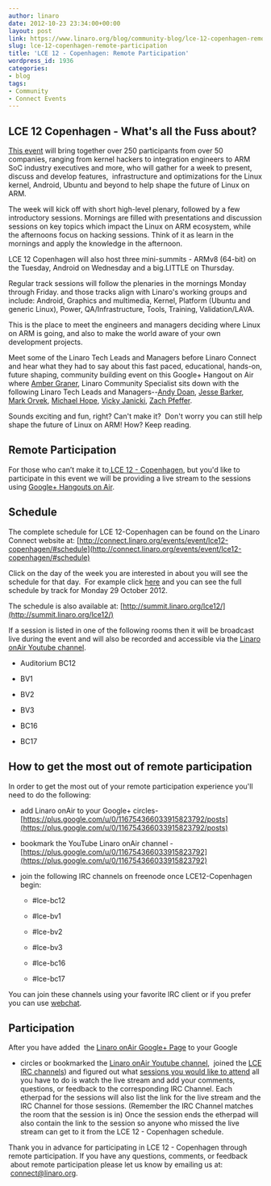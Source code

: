 ```yaml
---
author: linaro
date: 2012-10-23 23:34:00+00:00
layout: post
link: https://www.linaro.org/blog/community-blog/lce-12-copenhagen-remote-participation/
slug: lce-12-copenhagen-remote-participation
title: 'LCE 12 - Copenhagen: Remote Participation'
wordpress_id: 1936
categories:
- blog
tags:
- Community
- Connect Events
---
```


## LCE 12 Copenhagen - What's all the Fuss about?


[This event](http://connect.linaro.org/events/event/lce12-copenhagen/#welcome) will bring together over 250 participants from over 50 companies, ranging from kernel hackers to integration engineers to ARM SoC industry executives and more, who will gather for a week to present, discuss and develop features,  infrastructure and optimizations for the Linux kernel, Android, Ubuntu and beyond to help shape the future of Linux on ARM.

The week will kick off with short high-level plenary, followed by a few introductory sessions. Mornings are filled with presentations and discussion sessions on key topics which impact the Linux on ARM ecosystem, while the afternoons focus on hacking sessions. Think of it as learn in the mornings and apply the knowledge in the afternoon.

LCE 12 Copenhagen will also host three mini-summits - ARMv8 (64-bit) on the Tuesday, Android on Wednesday and a big.LITTLE on Thursday.

Regular track sessions will follow the plenaries in the mornings Monday through Friday. and those tracks align with Linaro's working groups and include: Android, Graphics and multimedia, Kernel, Platform (Ubuntu and generic Linux), Power, QA/Infrastructure, Tools, Training, Validation/LAVA.

This is the place to meet the engineers and managers deciding where Linux on ARM is going, and also to make the world aware of your own development projects.


Meet some of the Linaro Tech Leads and Managers before Linaro Connect and hear what they had to say about this fast paced, educational, hands-on, future shaping, community building event on this Google+ Hangout on Air where [Amber Graner](http://www.linaro.org/linux-on-arm/meet-the-team/amber-graner/), Linaro Community Specialist sits down with the following Linaro Tech Leads and Managers--[Andy Doan](http://www.linaro.org/linux-on-arm/meet-the-team/andy-doan/), [Jesse Barker](http://www.linaro.org/linux-on-arm/meet-the-team/jesse-barker/), [Mark Orvek](http://www.linaro.org/linux-on-arm/meet-the-team/mark-orvek/), [Michael Hope](http://www.linaro.org/linux-on-arm/meet-the-team/michael-hope/), [Vicky Janicki](http://www.linaro.org/linux-on-arm/meet-the-team/vicky-janicki/), [Zach Pfeffer](http://www.linaro.org/linux-on-arm/meet-the-team/zach-pfeffer/).

Sounds exciting and fun, right? Can't make it?  Don't worry you can still help shape the future of Linux on ARM! How? Keep reading.


## Remote Participation


For those who can’t make it to[ LCE 12 - Copenhagen](http://connect.linaro.org/events/event/lce12-copenhagen/), but you'd like to participate in this event we will be providing a live stream to the sessions using [Google+ Hangouts on Air](http://www.google.com/+/learnmore/hangouts/onair.html).


## Schedule


The complete schedule for LCE 12-Copenhagen can be found on the Linaro Connect website at: [http://connect.linaro.org/events/event/lce12-copenhagen/#schedule](http://connect.linaro.org/events/event/lce12-copenhagen/#schedule)

Click on the day of the week you are interested in about you will see the schedule for that day.  For example click [here](http://connect.linaro.org/events/event/lce12-copenhagen/#schedule) and you can see the full schedule by track for Monday 29 October 2012.

The schedule is also available at: [http://summit.linaro.org/lce12/](http://summit.linaro.org/lce12/)

If a session is listed in one of the following rooms then it will be broadcast live during the event and will also be recorded and accessible via the [Linaro onAir Youtube channel](https://plus.google.com/u/0/116754366033915823792/posts).

  * Auditorium BC12


  * BV1


  * BV2


  * BV3


  * BC16


  * BC17

## How to get the most out of remote participation


In order to get the most out of your remote participation experience you'll need to do the following:

  * add Linaro onAir to your Google+ circles- [https://plus.google.com/u/0/116754366033915823792/posts](https://plus.google.com/u/0/116754366033915823792/posts)


  * bookmark the YouTube Linaro onAir channel - [https://plus.google.com/u/0/116754366033915823792](https://plus.google.com/u/0/116754366033915823792)


  * join the following IRC channels on freenode once LCE12-Copenhagen begin:


    * #lce-bc12


    * #lce-bv1


    * #lce-bv2


    * #lce-bv3


    * #lce-bc16


    * #lce-bc17

You can join these channels using your favorite IRC client or if you prefer you can use [webchat](http://webchat.freenode.net/?channels=lce-bc12%2Clce-bv2%2Clce-bv3%2C%20%23lce-bc16%2C%20%23lce-bc17%2Clce-bv1&uio=OT10cnVlJjEwPXRydWUmMTE9MjM218).


## Participation


After you have added  the [Linaro onAir Google+ Page](https://plus.google.com/u/0/116754366033915823792/posts) to your Google
+ circles or bookmarked the [Linaro onAir Youtube channel](https://plus.google.com/u/0/116754366033915823792),  joined the [LCE IRC channels](http://webchat.freenode.net/?channels=lce-bc12%2Clce-bv2%2Clce-bv3%2C%20%23lce-bc16%2C%20%23lce-bc17%2Clce-bc18&uio=OT10cnVlJjEwPXRydWUmMTE9MjM218)) and figured out what [sessions you would like to attend](http://connect.linaro.org/events/event/lce12-copenhagen/#schedule) all you have to do is watch the live stream and add your comments, questions, or feedback to the corresponding IRC Channel. Each etherpad for the sessions will also list the link for the live stream and the IRC Channel for those sessions. (Remember the IRC Channel matches the room that the session is in) Once the session ends the etherpad will also contain the link to the session so anyone who missed the live stream can get to it from the LCE 12 - Copenhagen schedule.

Thank you in advance for participating in LCE 12 - Copenhagen through remote participation. If you have any questions, comments, or feedback  about remote participation please let us know by emailing us at:  [connect@linaro.org](mailto:connect@linaro.org).
